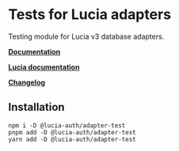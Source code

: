 # Tests for Lucia adapters

Testing module for Lucia v3 database adapters.

**[Documentation](https://lucia-auth.com/extending-lucia/database-adapters-api)**

**[Lucia documentation](https://lucia-auth.com)**

**[Changelog](https://github.com/pilcrowOnPaper/lucia/blob/main/packages/adapter-test/CHANGELOG.md)**

## Installation

```
npm i -D @lucia-auth/adapter-test
pnpm add -D @lucia-auth/adapter-test
yarn add -D @lucia-auth/adapter-test
```
